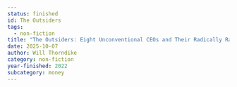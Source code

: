 ```yaml
---
status: finished
id: The Outsiders
tags:
  - non-fiction
title: "The Outsiders: Eight Unconventional CEOs and Their Radically Rational Blueprint for Success"
date: 2025-10-07
author: Will Thorndike
category: non-fiction
year-finished: 2022
subcategory: money
---
```

